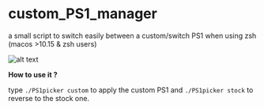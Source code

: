 # custom_PS1_manager
a small script to switch easily between a custom/switch PS1 when using zsh (macos >10.15 &amp; zsh users)

![alt text](https://i.imgur.com/A8eMjum.png)

**How to use it ?**

type `./PS1picker custom` to apply the custom PS1 and `./PS1picker stock` to reverse to the stock one.

